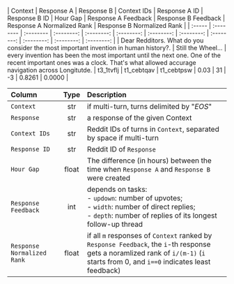
| Context | Response A | Response B | Context IDs | Response A ID | Response B ID | Hour Gap | Response A Feedback | Response B Feedback | Response A Normalized Rank | Response B Normalized Rank |
| :----- | :-------- | :-------- | :--------: |        :--------: | :--------: | :--------: | :--------: | :--------: | :--------: | :--------: | :--------: |
| Dear Redditors. What do you consider the most important invention in human history?. | Still the Wheel... | every invention has been the most important until the next one. One of the recent important ones was a clock. That's what allowed accurage navigation across Longitutde. | t3_1tvflj | t1_cebtqav | t1_cebtpsw | 0.03 | 31 | -3 | 0.8261 | 0.0000 |



| Column | Type | Description |
| :----- | :--------: | :-------- |
| `Context` | str | if multi-turn, turns delimited by "_EOS_" |
| `Response` | str | a response of the given Context |
| `Context IDs` | str | Reddit IDs of turns in `Context`, separated by space if multi-turn | 
| `Response ID`  | str | Reddit ID of `Response` | 
| `Hour Gap`  | float | The difference (in hours) between the time when `Response A` and `Response B` were created | 
| `Response Feedback`  | int | depends on tasks: <br> - `updown`: number of upvotes;<br> - `width`: number of direct replies; <br> - `depth`: number of replies of its longest follow-up thread | 
| `Response Normalized Rank` | float | if all `m` responses of `Context` ranked by `Response Feedback`, the `i`-th response gets a noramlized rank of `i/(m-1)` (`i` starts from 0, and `i==0` indicates least feedback) | 